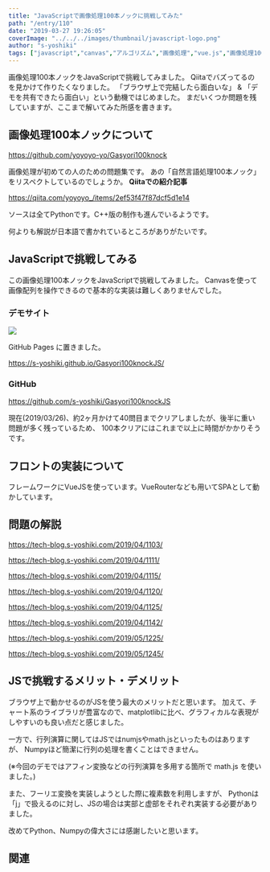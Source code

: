 ```yaml
---
title: "JavaScriptで画像処理100本ノックに挑戦してみた"
path: "/entry/110"
date: "2019-03-27 19:26:05"
coverImage: "../../../images/thumbnail/javascript-logo.png"
author: "s-yoshiki"
tags: ["javascript","canvas","アルゴリズム","画像処理","vue.js","画像処理100本ノック"]
---
```

画像処理100本ノックをJavaScriptで挑戦してみました。
Qiitaでバズってるのを見かけて作りたくなりました。
「ブラウザ上で完結したら面白いな」 & 「デモを共有できたら面白い」という動機ではじめました。
まだいくつか問題を残していますが、ここまで解いてみた所感を書きます。

## 画像処理100本ノックについて

<a href="https://github.com/yoyoyo-yo/Gasyori100knock">https://github.com/yoyoyo-yo/Gasyori100knock</a>

画像処理が初めての人のための問題集です。
あの「自然言語処理100本ノック」をリスペクトしているのでしょうか。
**Qiitaでの紹介記事**

<a href="https://qiita.com/yoyoyo_/items/2ef53f47f87dcf5d1e14">https://qiita.com/yoyoyo_/items/2ef53f47f87dcf5d1e14</a>

ソースは全てPythonです。C++版の制作も進んでいるようです。

何よりも解説が日本語で書かれているところがありがたいです。

## JavaScriptで挑戦してみる

この画像処理100本ノックをJavaScriptで挑戦してみました。
Canvasを使って画像配列を操作できるので基本的な実装は難しくありませんでした。

### デモサイト

<img src="https://qiita-image-store.s3.ap-northeast-1.amazonaws.com/0/82419/8c282e87-e882-1c82-5c55-ba0814b0dea3.gif">

GitHub Pages に置きました。

<a href="https://s-yoshiki.github.io/Gasyori100knockJS/">https://s-yoshiki.github.io/Gasyori100knockJS/</a>

### GitHub

<a href="https://github.com/s-yoshiki/Gasyori100knockJS">https://github.com/s-yoshiki/Gasyori100knockJS</a>

現在(2019/03/26)、約2ヶ月かけて40問目までクリアしましたが、後半に重い問題が多く残っているため、
100本クリアにはこれまで以上に時間がかかりそうです。

## フロントの実装について

フレームワークにVueJSを使っています。VueRouterなども用いてSPAとして動かしています。

## 問題の解説

<a href="https://tech-blog.s-yoshiki.com/2019/04/1103/">https://tech-blog.s-yoshiki.com/2019/04/1103/</a>

<a href="https://tech-blog.s-yoshiki.com/2019/04/1111/">https://tech-blog.s-yoshiki.com/2019/04/1111/</a>

<a href="https://tech-blog.s-yoshiki.com/2019/04/1115/">https://tech-blog.s-yoshiki.com/2019/04/1115/</a>

<a href="https://tech-blog.s-yoshiki.com/2019/04/1120/">https://tech-blog.s-yoshiki.com/2019/04/1120/</a>

<a href="https://tech-blog.s-yoshiki.com/2019/04/1125/">https://tech-blog.s-yoshiki.com/2019/04/1125/</a>

<a href="https://tech-blog.s-yoshiki.com/2019/04/1142/">https://tech-blog.s-yoshiki.com/2019/04/1142/</a>

<a href="https://tech-blog.s-yoshiki.com/2019/05/1225/">https://tech-blog.s-yoshiki.com/2019/05/1225/</a>

<a href="https://tech-blog.s-yoshiki.com/2019/05/1245/">https://tech-blog.s-yoshiki.com/2019/05/1245/</a>

## JSで挑戦するメリット・デメリット

ブラウザ上で動かせるのがJSを使う最大のメリットだと思います。
加えて、チャート系のライブラリが豊富なので、matplotlibに比べ、グラフィカルな表現がしやすいのも良い点だと感じました。

一方で、行列演算に関してはJSではnumjsやmath.jsといったものはありますが、
Numpyほど簡潔に行列の処理を書くことはできません。

(※今回のデモではアフィン変換などの行列演算を多用する箇所で math.js を使いました。)

また、フーリエ変換を実装しようとした際に複素数を利用しますが、
Pythonは「j」で扱えるのに対し、JSの場合は実部と虚部をそれぞれ実装する必要がありました。

改めてPython、Numpyの偉大さには感謝したいと思います。

## 関連
